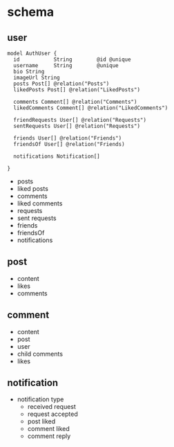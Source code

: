 # schema

## user

```prisma
model AuthUser {
  id           String        @id @unique
  username     String        @unique
  bio String
  imageUrl String
  posts Post[] @relation("Posts")
  likedPosts Post[] @relation("LikedPosts")

  comments Comment[] @relation("Comments")
  likedComments Comment[] @relation("LikedComments")

  friendRequests User[] @relation("Requests")
  sentRequests User[] @relation("Requests")

  friends User[] @relation("Friends")
  friendsOf User[] @relation("Friends)

  notifications Notification[]

}
```

- posts
- liked posts
- comments
- liked comments
- requests
- sent requests
- friends
- friendsOf
- notifications

## post

- content
- likes
- comments

## comment

- content
- post
- user
- child comments
- likes

## notification

- notification type
  - received request
  - request accepted
  - post liked
  - comment liked
  - comment reply
